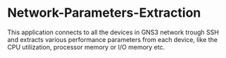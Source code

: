 # Network-Parameters-Extraction
This application connects to all the devices in GNS3 network trough SSH and extracts various performance parameters from each device, like the CPU utilization, processor memory or I/O memory etc.
